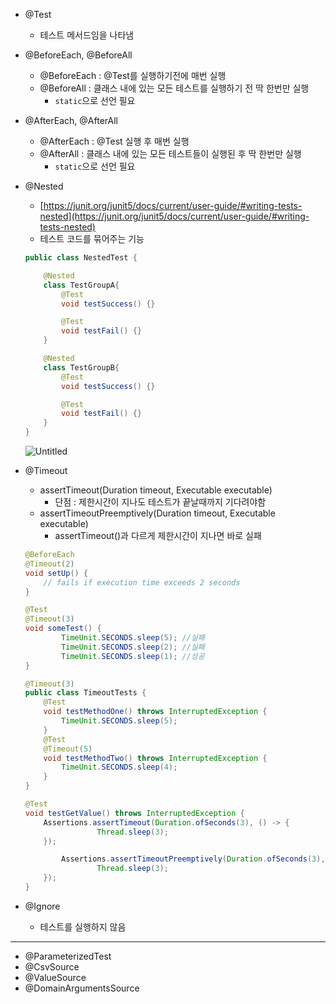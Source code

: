 
- @Test
    - 테스트 메서드임을 나타냄
- @BeforeEach, @BeforeAll
    - @BeforeEach : @Test를 실행하기전에 매번 실행
    - @BeforeAll : 클래스 내에 있는 모든 테스트를 실행하기 전 딱 한번만 실행
        - `static`으로 선언 필요
- @AfterEach, @AfterAll
    - @AfterEach : @Test 실행 후 매번 실행
    - @AfterAll : 클래스 내에 있는 모든 테스트들이 실행된 후 딱 한번만 실행
        - `static`으로 선언 필요
- @Nested
    - [https://junit.org/junit5/docs/current/user-guide/#writing-tests-nested](https://junit.org/junit5/docs/current/user-guide/#writing-tests-nested)
    - 테스트 코드를 묶어주는 기능
    
    ```java
    public class NestedTest {
    
        @Nested
        class TestGroupA{
            @Test
            void testSuccess() {}
    
            @Test
            void testFail() {}
        }
    
        @Nested
        class TestGroupB{
            @Test
            void testSuccess() {}
    
            @Test
            void testFail() {}
        }
    }
    ```
    
    ![Untitled](https://user-images.githubusercontent.com/38457303/204723836-8b57c098-8181-49ae-9921-6a9016e9004b.png)
    
- @Timeout
    - assertTimeout(Duration timeout, Executable executable)
        - 단점 : 제한시간이 지나도 테스트가 끝날때까지 기다려야함
    - assertTimeoutPreemptively(Duration timeout, Executable executable)
        - assertTimeout()과 다르게 제한시간이 지나면 바로 실패
    
    ```java
    @BeforeEach
    @Timeout(2)
    void setUp() {
        // fails if execution time exceeds 2 seconds
    }
    
    @Test
    @Timeout(3)
    void someTest() {
    		TimeUnit.SECONDS.sleep(5); //실패
    		TimeUnit.SECONDS.sleep(2); //실패
    		TimeUnit.SECONDS.sleep(1); //성공
    }
    ```
    
    ```java
    @Timeout(3)
    public class TimeoutTests {
    	@Test
    	void testMethodOne() throws InterruptedException {
    	    TimeUnit.SECONDS.sleep(5);
    	}
    	@Test
    	@Timeout(5)
    	void testMethodTwo() throws InterruptedException {
    	    TimeUnit.SECONDS.sleep(4);
    	}
    }
    ```
    
    ```java
    @Test
    void testGetValue() throws InterruptedException {
        Assertions.assertTimeout(Duration.ofSeconds(3), () -> {
    				Thread.sleep(3);
        });
    
    		Assertions.assertTimeoutPreemptively(Duration.ofSeconds(3), () -> {
    				Thread.sleep(3);
        });
    }
    ```
    
- @Ignore
    - 테스트를 실행하지 않음



---
- @ParameterizedTest
- @CsvSource
- @ValueSource
- @DomainArgumentsSource
